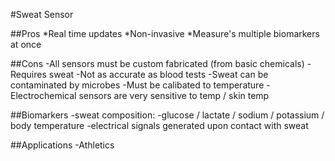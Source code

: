 #Sweat Sensor

##Pros
  *Real time updates
  *Non-invasive
  *Measure's multiple biomarkers at once

##Cons
  -All sensors must be custom fabricated (from basic chemicals)
  -Requires sweat
  -Not as accurate as blood tests
  -Sweat can be contaminated by  microbes
  -Must be calibated to temperature
  -Electrochemical sensors are very sensitive to temp / skin temp


##Biomarkers
  -sweat composition:
    -glucose / lactate / sodium / potassium / body temperature
  -electrical signals generated upon contact with sweat

##Applications
  -Athletics
